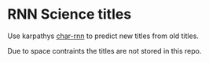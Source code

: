# RNN Science titles

Use karpathys [char-rnn](https://github.com/karpathy/char-rnn) to predict new titles from old titles. 

Due to space contraints the titles are not stored in this repo.




